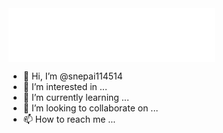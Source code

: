 <iframe
frameborder="no"
border="0"
marginwidth="0"
marginheight="0"
width=330
height=86
src="//music.163.com/outchain/player?type=3&id=2511606140&auto=1&height=66">
</iframe>

- 👋 Hi, I’m @snepai114514
- 👀 I’m interested in ...
- 🌱 I’m currently learning ...
- 💞️ I’m looking to collaborate on ...
- 📫 How to reach me ...

<!---
snepai114514/snepai114514 is a ✨ special ✨ repository because its `README.md` (this file) appears on your GitHub profile.
You can click the Preview link to take a look at your changes.
--->
